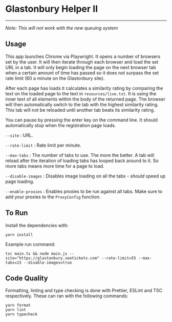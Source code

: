 # Glastonbury Helper II

---

*Note: This will not work with the new queuing system*

## Usage
This app launches Chrome via Playwright. It opens a number of browsers set by the user. It will then iterate through each browser and load the set URL in a tab. It will only begin loading the page on the next browser tab when a certain amount of time has passed so it does not surpass the set rate limit (60 a minute on the Glastonbury site). 

After each page has loads it calculates a similarity rating by comparing the text on the loaded page to the text in `resources/live.txt`. It is using the inner text of all elements within the body of the returned page. The browser will then automatically switch to the tab with the highest similarity rating. This tab will not be reloaded until another tab beats its similarity rating.

You can pause by pressing the enter key on the command line. It should automatically stop when the registration page loads.

`--site` : URL.

`--rate-limit` : Rate limit per minute.

`--max-tabs` : The number of tabs to use. The more the better. A tab will reload after the iteration of loading tabs has looped back around to it. So more tabs means more time for a page to load. 

`--disable-images` : Disables image loading on all the tabs - _should_ speed up page loading.

`--enable-proxies` : Enables proxies to be run against all tabs. Make sure to add your proxies to the `ProxyConfig` function.

## To Run

Install the dependencies with:

```
yarn install
```

Example run command:

```
tsc main.ts && node main.js --site="https://glastonbury.seetickets.com" --rate-limit=55 --max-tabs=15 --disable-images=true
```

## Code Quality

Formatting, linting and type checking is done with Prettier, ESLint and TSC respectively. These can ran with the following commands:

```
yarn format
yarn lint
yarn typecheck
```
